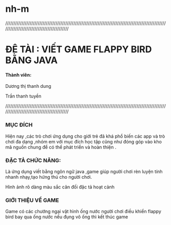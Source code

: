 # nh-m
//////////////////////////////////////////////////////////////////////////////////////////////////////////////////////////////////////////
<p><h1>ĐÊ TÀI : VIẾT GAME FLAPPY BIRD BẰNG JAVA</h1></p>
<p><h4>Thành viên:</h4><p>
<p>Dương thị thanh dung</p>
<p>Trần thanh tuyền</p>
//////////////////////////////////////////////////////////////////////////////////////////////////////////////////////////////////////////
<p><h3>MỤC ĐÍCH</h3></p>
<p>Hiện nay ,các trò chơi ứng dụng cho giới trẻ đã khá phổ biến các app và trò chơi đa dạng ,nhóm em với mục đích học tập cũng như đóng góp vào kho mã nguồn chung để có thể phát triển và hoàn thiện . </p>
<p><h3>ĐẶC TẢ CHỨC NĂNG:</h3></p>
<p>Là ứng dụng viết bằng ngôn ngữ java ,game giúp người chơi rèn luyện tính nhanh nhạy,tạo hứng thú cho người chơi.</p>

<p>Hình ảnh rõ dàng màu sắc cân đối đặc tả hoạt cảnh<p>
<p><h3>GIỚI THIỆU VỀ GAME</h3></p>
<p>Game có các chướng ngại vật hình ống nước người chơi điều khiển flappy bird bay qua ống nước nếu đụng vô ống thì kết thúc game </p>


            
